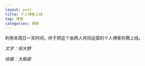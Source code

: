 ```yaml
---
layout: post
title: 个人博客上线
tag: 博客
categories: 博客
---
```


利用本周日一天时间，终于把这个由两人共同运营的个人博客折腾上线。

*文字：倪大野*

*绘画：大脑袋*
